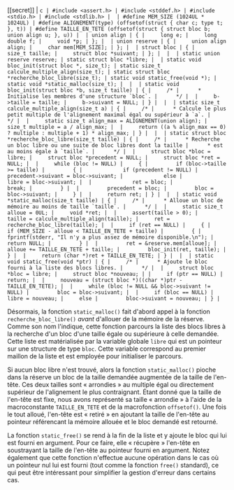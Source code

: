 [[secret]]
| ```c
| #include <assert.h>
| #include <stddef.h>
| #include <stdio.h>
| #include <stdlib.h>
| 
| #define MEM_SIZE (1024UL * 1024UL)
| #define ALIGNEMENT(type) (offsetof(struct { char c; type t; }, t))
| #define TAILLE_EN_TETE (offsetof(struct { struct bloc b; union align u; }, u))
| 
| union align
| {
|     long e;
|     long double f;
|     void *p;
| };
| 
| union reserve
| {
|     union align align;
|     char mem[MEM_SIZE];
| };
| 
| struct bloc
| {
|     size_t taille;
|     struct bloc *suivant;
| };
| 
| 
| static union reserve reserve;
| static struct bloc *libre;
| 
| static void bloc_init(struct bloc *, size_t);
| static size_t calcule_multiple_align(size_t);
| static struct bloc *recherche_bloc_libre(size_t);
| static void static_free(void *);
| static void *static_malloc(size_t);
| 
| 
| static void bloc_init(struct bloc *b, size_t taille)
| {
|     /*
|      * Initialise les membres d'une structure `bloc`.
|      */
| 
|     b->taille = taille;
|     b->suivant = NULL;
| }
| 
| 
| static size_t calcule_multiple_align(size_t a)
| {
|     /*
|      * Calcule le plus petit multiple de l'alignement maximal égal ou supérieur à `a`.
|      */
| 
|     static size_t align_max = ALIGNEMENT(union align);
|     size_t multiple = a / align_max;
| 
|     return ((a % align_max == 0) ? multiple : multiple + 1) * align_max;
| }
| 
| 
| static struct bloc *recherche_bloc_libre(size_t taille)
| {
|     /*
|      * Recherche un bloc libre ou une suite de bloc libres dont la taille
|      * est au moins égale à `taille`.
|      */
| 
|     struct bloc *bloc = libre;
|     struct bloc *precedent = NULL;
|     struct bloc *ret = NULL;
| 
|     while (bloc != NULL)
|     {
|         if (bloc->taille >= taille)
|         {
|             if (precedent != NULL)
|                 precedent->suivant = bloc->suivant;
|             else
|                 libre = bloc->suivant;
| 
|             ret = bloc;
|             break;
|         }
| 
|         precedent = bloc;
|         bloc = bloc->suivant;
|     }
| 
|     return ret;
| }
| 
| 
| static void *static_malloc(size_t taille)
| {
|     /*
|      * Alloue un bloc de mémoire au moins de taille `taille`.
|      */
| 
|     static size_t alloue = 0UL;
|     void *ret;
| 
|     assert(taille > 0);
|     taille = calcule_multiple_align(taille);
|     ret = recherche_bloc_libre(taille);
| 
|     if (ret == NULL)
|     {
|         if (MEM_SIZE - alloue < TAILLE_EN_TETE + taille)
|         {
|             fprintf(stderr, "Il n'y a plus assez de mémoire disponible.\n");
|             return NULL;
|         }
| 
|         ret = &reserve.mem[alloue];
|         alloue += TAILLE_EN_TETE + taille;
|         bloc_init(ret, taille);
|     }
| 
|     return (char *)ret + TAILLE_EN_TETE;
| }
| 
| 
| static void static_free(void *ptr)
| {
|     /*
|      * Ajoute le bloc fourni à la liste des blocs libres.
|      */
| 
|     struct bloc *bloc = libre;
|     struct bloc *nouveau;
|
|     if (ptr == NULL)
|          return;
| 
|     nouveau = (struct bloc *)((char *)ptr - TAILLE_EN_TETE);
| 
|     while (bloc != NULL && bloc->suivant != NULL)
|         bloc = bloc->suivant;
| 
|     if (bloc == NULL)
|         libre = nouveau;
|     else
|         bloc->suivant = nouveau;
| }
| ```

Désormais, la fonction `static_malloc()` fait d'abord appel à la fonction `recherche_bloc_libre()` *avant* d'allouer de la mémoire de la réserve. Comme son nom l'indique, cette fonction parcours la liste des blocs libres à la recherche d'un bloc d'une taille égale ou supérieure à celle demandée. Cette liste est matérialisée par la variable globale `libre` qui est un pointeur sur une structure de type `bloc`. Cette variable correspond au premier maillon de la liste et est employée pour initialiser le parcours.

Si aucun bloc libre n'est trouvé, alors la fonction `static_malloc()` pioche dans la réserve un bloc de la taille demandée augmentée de la taille de l'en-tête. Ces deux tailles sont « arrondies » au multiple égal ou directement supérieur de l'alignement le plus contraignant. Étant donné que la taille de l'en-tête est fixe, nous avons représenté sa taille « arrondie » à l'aide de la macroconstante `TAILLE_EN_TETE` et de la macrofonction `offsetof()`. Une fois le tout alloué, l'en-tête est « retiré » en ajoutant la taille de l'en-tête au pointeur référencant la mémoire allouée et le bloc demandé est retourné.

La fonction `static_free()` se rend à la fin de la liste et y ajoute le bloc qui lui est fourni en argument. Pour ce faire, elle « récupère » l'en-tête en soustrayant la taille de l'en-tête au pointeur fourni en argument. Notez également que cette fonction n'effectue aucune opération dans le cas où un pointeur nul lui est fourni (tout comme la fonction `free()` standard), ce qui peut être intéressant pour simplifier la gestion d'erreur dans certains cas.